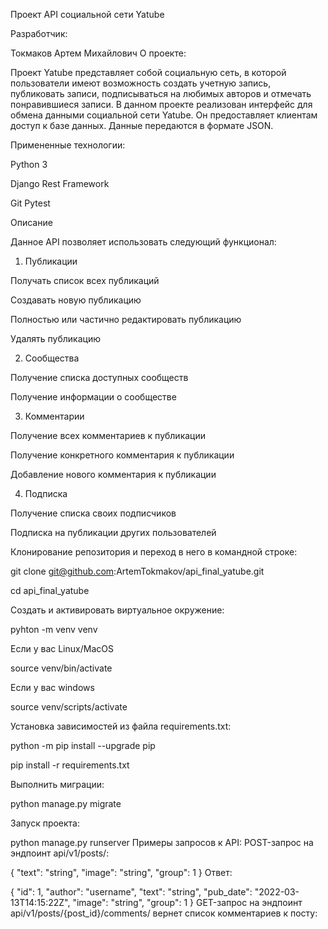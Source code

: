 Проект API социальной сети Yatube

Разработчик:

Токмаков Артем Михайлович
О проекте:

Проект Yatube представляет собой социальную сеть, в которой пользователи имеют возможность создать учетную запись, публиковать записи, подписываться на любимых авторов и отмечать понравившиеся записи. В данном проекте реализован интерфейс для обмена данными социальной сети Yatube. Он предоставляет клиентам доступ к базе данных. Данные передаются в формате JSON.

Примененные технологии:

Python 3

Django Rest Framework

Git
Pytest

Описание

Данное API позволяет использовать следующий функционал:

1. Публикации

Получать список всех публикаций

Создавать новую публикацию

Полностью или частично редактировать публикацию

Удалять публикацию

2. Сообщества

Получение списка доступных сообществ

Получение информации о сообществе

3. Комментарии

Получение всех комментариев к публикации

Получение конкретного комментария к публикации

Добавление нового комментария к публикации

4. Подписка

Получение списка своих подписчиков

Подписка на публикации других пользователей



Клонирование репозитория и переход в него в командной строке:

git clone git@github.com:ArtemTokmakov/api_final_yatube.git

cd api_final_yatube

Cоздать и активировать виртуальное окружение:

pyhton -m venv venv

Если у вас Linux/MacOS

source venv/bin/activate

Если у вас windows

source venv/scripts/activate

Установка зависимостей из файла requirements.txt:

python -m pip install --upgrade pip

pip install -r requirements.txt

Выполнить миграции:

python manage.py migrate

Запуск проекта:

python manage.py runserver
Примеры запросов к API:
POST-запрос на эндпоинт api/v1/posts/:

{
    "text": "string",
    "image": "string",
    "group": 1
}
Ответ:

{
    "id": 1,
    "author": "username",
    "text": "string",
    "pub_date": "2022-03-13T14:15:22Z",
    "image": "string",
    "group": 1
}
GET-запрос на эндпоинт api/v1/posts/{post_id}/comments/ вернет список комментариев к посту:

